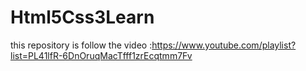 # Html5Css3Learn
this repository is follow the video :https://www.youtube.com/playlist?list=PL41lfR-6DnOruqMacTfff1zrEcqtmm7Fv
